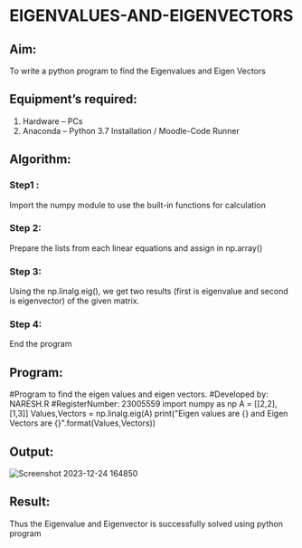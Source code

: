 # EIGENVALUES-AND-EIGENVECTORS
## Aim:
To write a python program to find the Eigenvalues and Eigen Vectors
## Equipment’s required:
1. 	Hardware – PCs
2. 	Anaconda – Python 3.7 Installation / Moodle-Code Runner
## Algorithm:
### Step1 : 

Import the numpy module to use the built-in functions for calculation

### Step 2: 
Prepare the lists from each linear equations and assign in np.array()

### Step 3:
Using the np.linalg.eig(),  we get two results (first is eigenvalue and second is eigenvector) of the given matrix.
### Step 4: 
End the program


## Program:

#Program to find the eigen values and eigen vectors.
#Developed by: NARESH.R
#RegisterNumber: 23005559
import numpy as np
A = [[2,2],[1,3]]
Values,Vectors = np.linalg.eig(A)
print("Eigen values are {} and Eigen Vectors are {}".format(Values,Vectors))

## Output:
![Screenshot 2023-12-24 164850](https://github.com/feryjfgkuyfgewjfgew/EIGENVALUES-AND-EIGENVECTORS/assets/150319377/14e9dbac-040a-410f-82e3-4012174248e7)

## Result:
Thus the Eigenvalue and Eigenvector is successfully solved using python program
